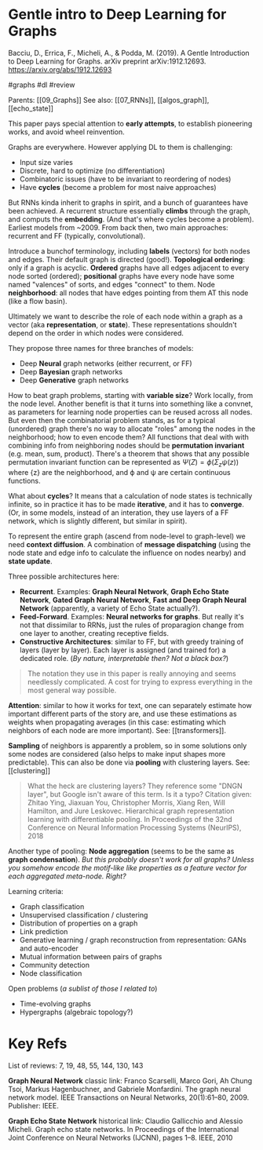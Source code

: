 # Gentle intro to Deep Learning for Graphs

Bacciu, D., Errica, F., Micheli, A., & Podda, M. (2019). A Gentle Introduction to Deep Learning for Graphs. arXiv preprint arXiv:1912.12693.
https://arxiv.org/abs/1912.12693

#graphs #dl #review

Parents: [[09_Graphs]]
See also: [[07_RNNs]], [[algos_graph]], [[echo_state]]

This paper pays special attention to **early attempts**, to establish pioneering works, and avoid wheel reinvention.

Graphs are everywhere. However applying DL to them is challenging:
* Input size varies
* Discrete, hard to optimize (no differentiation)
* Combinatoric issues (have to be invariant to reordering of nodes)
* Have **cycles** (become a problem for most naive approaches)

But RNNs kinda inherit to graphs in spirit, and a bunch of guarantees have been achieved. A recurrent structure essentially **climbs** through the graph, and computs the **embedding**. (And that's where cycles become a problem). Earliest models from ~2009. From back then, two main approaches: recurrent and FF (typically, convolutional).

Introduce a bunchof terminology, including **labels** (vectors) for both nodes and edges. Their default graph is directed (good!). **Topological ordering**: only if a graph is acyclic. **Ordered** graphs have all edges adjacent to every node sorted (ordered); **positional** graphs have every node have some named "valences" of sorts, and edges "connect" to them. Node **neighborhood**: all nodes that have edges pointing from them AT this node (like a flow basin).

Ultimately we want to describe the role of each node within a graph as a vector (aka **representation**, or **state**). These representations shouldn't depend on the order in which nodes were considered.

They propose three names for three branches of models:
* Deep **Neural** graph networks (either recurrent, or FF)
* Deep **Bayesian** graph networks
* Deep **Generative** graph networks

How to beat graph problems, starting with **variable size**? Work locally, from the node level. Another benefit is that it turns into something like a convnet, as parameters for learning node properties can be reused across all nodes. But even then the combinatorial problem stands, as for a typical (unordered) graph there's no way to allocate "roles" among the nodes in the neighborhood; how to even encode them? All functions that deal with with combining info from neighboring nodes should be **permutation invariant** (e.g. mean, sum, product). There's a theorem that shows that any possible permutation invariant function can be represented as $Ψ(Z) = ϕ(Σ_z ψ(z))$ where {z} are the neighborhood, and ϕ and ψ are certain continuous functions.

What about **cycles**? It means that a calculation of node states is technically infinite, so in practice it has to be made **iterative**, and it has to **converge**. (Or, in some models, instead of an interation, they use layers of a FF network, which is slightly different, but similar in spirit).

To represent the entire graph (ascend from node-level to graph-level) we need **context diffusion**. A combination of **message dispatching** (using the node state and edge info to calculate the influence on nodes nearby) and **state update**.

Three possible architectures here:
* **Recurrent**. Examples: **Graph Neural Network**, **Graph Echo State Network**, **Gated Graph Neural Network**, **Fast and Deep Graph Neural Network** (apparently, a variety of Echo State actually?).
* **Feed-Forward**. Examples: **Neural networks for graphs**. But really it's not that dissimilar to RRNs, just the rules of proparagion change from one layer to another, creating receptive fields.
* **Constructive Architectures**: similar to FF, but with greedy training of layers (layer by layer). Each layer is assigned (and trained for) a dedicated role. (_By nature, interpretable then? Not a black box?_)

> The notation they use in this paper is really annoying and seems needlessly complicated. A cost for trying to express everything in the most general way possible.

**Attention**: similar to how it works for text, one can separately estimate how important different parts of the story are, and use these estimations as weights when propagating averages (in this case: estimating which neighbors of each node are more  important). See: [[transformers]].

**Sampling** of neighbors is apparently a problem, so in some solutions only some nodes are considered (also helps to make input shapes more predictable). This can also be done via **pooling** with clustering layers. See: [[clustering]]

> What the heck are clustering layers? They reference some "DNGN layer", but Google isn't aware of this term. Is it a typo? Citation given: Zhitao Ying, Jiaxuan You, Christopher Morris, Xiang Ren, Will Hamilton, and Jure Leskovec. Hierarchical graph representation learning with differentiable pooling. In Proceedings of the 32nd Conference on Neural Information Processing Systems (NeurIPS), 2018

Another type of pooling: **Node aggregation** (seems to be the same as **graph condensation**). _But this probably doesn't work for all graphs? Unless you somehow encode the motif-like like properties as a feature vector for each aggregated meta-node. Right?_

Learning criteria:
* Graph classification
* Unsupervised classification / clustering
* Distribution of properties on a graph
* Link prediction
* Generative learning / graph reconstruction from representation: GANs and auto-encoder
* Mutual information between pairs of graphs
* Community detection
* Node classification

Open problems (_a sublist of those  I related to_)
* Time-evolving graphs
* Hypergraphs (algebraic topology?)

# Key Refs

List of reviews: 7, 19, 48, 55, 144, 130, 143

**Graph Neural Network** classic link:
Franco Scarselli, Marco Gori, Ah Chung Tsoi, Markus Hagenbuchner, and
Gabriele Monfardini. The graph neural network model. IEEE Transactions on Neural Networks, 20(1):61–80, 2009. Publisher: IEEE.

**Graph Echo State Network** historical link:
Claudio Gallicchio and Alessio Micheli. Graph echo state networks. In
Proceedings of the International Joint Conference on Neural Networks
(IJCNN), pages 1–8. IEEE, 2010